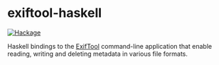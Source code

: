 # exiftool-haskell

[![Hackage](https://img.shields.io/hackage/v/exiftool)](https://hackage.haskell.org/package/exiftool)

Haskell bindings to the [ExifTool](https://exiftool.org) command-line
application that enable reading, writing and deleting metadata in various file
formats.
